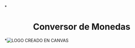 *<h1 align="center">  Conversor de Monedas </h1>
*![LOGO CREADO EN CANVAS](https://github.com/IvoneHernandezS/SEGUNDO_CHALLENGE_ALURA/assets/159190040/513d7e88-7878-46d1-b870-bb0a04cf1f15)
